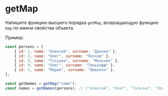 # getMap

Напишите функцию высшего порядка `getMap`, возвращающую функцию `map` по имени свойства объекта.

Пример:

```javascript
const persons = [
	{ id: 1, name: "Алексей", surname: "Данчин" },
	{ id: 2, name: "Олег", surname: "Песков" },
	{ id: 3, name: "Татьяна", surname: "Мельник" },
	{ id: 4, name: "Олег", surname: "Тинькофф" },
	{ id: 5, name: "Мария", surname: "Вевелон" },
];

const getNames = getMap("name");
const names = getNames(persons); // ["Алексей", "Олег", "Татьяна", "Олег", "Мария"]
```

